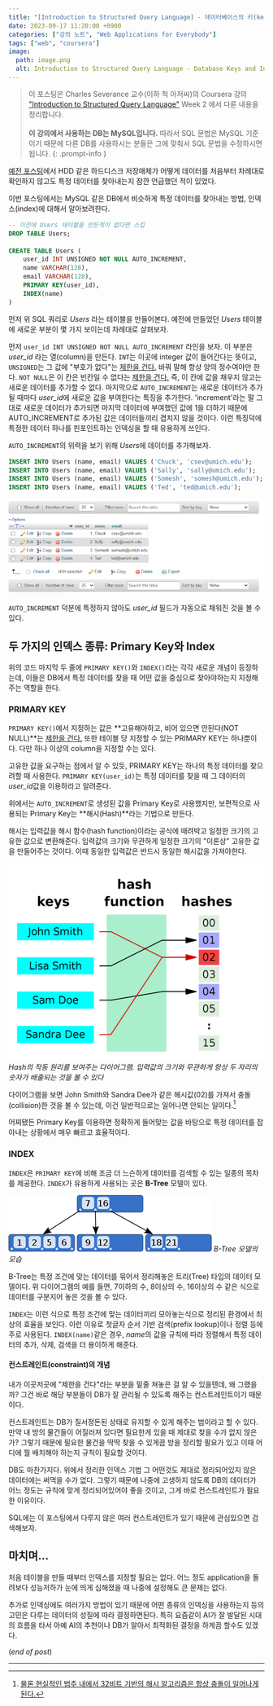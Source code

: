 ```yaml
---
title: "[Introduction to Structured Query Language] - 데이터베이스의 키(key)와 인덱스(index)"
date: 2023-09-17 11:20:00 +0900
categories: ["강의 노트", "Web Applications for Everybody"]
tags: ["web", "coursera"]
image:
  path: image.png
  alt: Introduction to Structured Query Language - Database Keys and Indexes
---
```


> 이 포스팅은 Charles Severance 교수(이하 척 아저씨)의 Coursera 강의 ["Introduction to Structured Query Language"](https://www.coursera.org/learn/intro-sql) Week 2 에서 다룬 내용을 정리합니다.<br><br>
**이 강의에서 사용하는 DB는 MySQL입니다.** 따라서 SQL 문법은 MySQL 기준이기 때문에 다른 DB를 사용하시는 분들은 그에 맞춰서 SQL 문법을 수정하시면 됩니다. 
{: .prompt-info }

[예전 포스팅](https://delve-master.github.io/posts/database-overview/)에서 HDD 같은 하드디스크 저장매체가 어떻게 데이터를 처음부터 차례대로 확인하지 않고도 특정 데이터를 찾아내는지 잠깐 언급했던 적이 있었다. 

이번 포스팅에서는 MySQL 같은 DB에서 비슷하게 특정 데이터를 찾아내는 방법, 인덱스(index)에 대해서 알아보려한다. 

```sql
-- 이전에 Users 테이블을 만든적이 없다면 스킵
DROP TABLE Users;

CREATE TABLE Users (
	user_id INT UNSIGNED NOT NULL AUTO_INCREMENT,
	name VARCHAR(128),
	email VARCHAR(128),
	PRIMARY KEY(user_id),
	INDEX(name)
)
```

먼저 위 SQL 쿼리로 *Users* 라는 테이블을 만들어본다. 예전에 만들었던 *Users* 테이블에 새로운 부분이 몇 가지 보이는데 차례대로 살펴보자. 

먼저 `user_id INT UNSIGNED NOT NULL AUTO_INCREMENT` 라인을 보자. 이 부분은 *user_id* 라는 열(column)을 만든다. `INT`는 이곳에 integer 값이 들어간다는 뜻이고, `UNSIGNED`는 그 값에 "부호가 없다"는 <u>제한을 건다.</u> 바꿔 말해 항상 양의 정수여야만 한다. `NOT NULL`은 이 칸은 빈칸일 수 없다는 <u>제한을 건다.</u> 즉, 이 칸에 값을 채우지 않고는 새로운 데이터를 추가할 수 없다. 마지막으로 `AUTO_INCREMENT`는 새로운 데이터가 추가될 때마다 *user_id*에 새로운 값을 부여한다는 특징을 추가한다. 'increment'라는 말 그대로 새로운 데이터가 추가되면 마지막 데이터에 부여했던 값에 1을 더하기 때문에 AUTO_INCREMENT로 추가된 값은 데이터들끼리 겹치지 않을 것이다. 이런 특징덕에 특정한 데이터 하나를 핀포인트하는 인덱싱을 할 때 유용하게 쓰인다.

`AUTO_INCREMENT`의 위력을 보기 위해 *Users*에 데이터를 추가해보자.

```sql
INSERT INTO Users (name, email) VALUES ('Chuck', 'csev@umich.edu');
INSERT INTO Users (name, email) VALUES ('Sally', 'sally@umich.edu');
INSERT INTO Users (name, email) VALUES ('Somesh', 'somesh@umich.edu');
INSERT INTO Users (name, email) VALUES ('Ted', 'ted@umich.edu');
```

![Alt text](image-2.png)

`AUTO_INCREMENT` 덕분에 특정하지 않아도 *user_id* 필드가 자동으로 채워진 것을 볼 수 있다.


## 두 가지의 인덱스 종류: Primary Key와 Index

위의 코드 마지막 두 줄에 `PRIMARY KEY()`와 `INDEX()`라는 각각 새로운 개념이 등장하는데, 이들은 DB에서 특정 데이터를 찾을 때 어떤 값을 중심으로 찾아야하는지 지정해주는 역할을 한다. 

### PRIMARY KEY

`PRIMARY KEY()`에서 지정하는 값은 **고유해야하고, 비어 있으면 안된다(NOT NULL)**는 <u>제한을 건다.</u> 또한 테이블 당 지정할 수 있는 PRIMARY KEY는 하나뿐이다. 다만 하나 이상의 column을 지정할 수는 있다.

고유한 값을 요구하는 점에서 알 수 있듯, PRIMARY KEY는 하나의 특정 데이터를 찾으려할 때 사용한다. `PRIMARY KEY(user_id)`는 특정 데이터를 찾을 때 그 데이터의 *user_id*값을 이용하라고 알려준다.

위에서는 `AUTO_INCREMENT`로 생성된 값을 Primary Key로 사용했지만, 보편적으로 사용되는 Primary Key는 **해시(Hash)**라는 기법으로 만든다. 

해시는 입력값을 해시 함수(hash function)이라는 공식에 때려박고 일정한 크기의 고유한 값으로 변환해준다. 입력값의 크기와 무관하게 일정한 크기의 "이론상" 고유한 값을 만들어주는 것이다. 이때 동일한 입력값은 반드시 동일한 해시값을 가져야한다. 

![Alt text](image-1.png)
_Hash의 작동 원리를 보여주는 다이어그램. 입력값의 크기와 무관하게 항상 두 자리의 숫자가 배출되는 것을 볼 수 있다_

다이어그램을 보면 John Smith와 Sandra Dee가 같은 해시값(02)를 가져서 충돌(collision)한 것을 볼 수 있는데, 이건 일반적으로는 일어나면 안되는 일이다.[^1]


어찌됐든 Primary Key를 이용하면 정확하게 들어맞는 값을 바탕으로 특정 데이터를 잡아내는 상황에서 매우 빠르고 효율적이다.  


### INDEX

`INDEX`은 `PRIMARY KEY`에 비해 조금 더 느슨하게 데이터를 검색할 수 있는 일종의 목차를 제공한다. `INDEX`가 유용하게 사용되는 곳은 **B-Tree** 모델이 있다. 

![Alt text](400px-B-tree.svg.png)
_B-Tree 모델의 모습_

B-Tree는 특정 조건에 맞는 데이터를 묶어서 정리해놓은 트리(Tree) 타입의 데이터 모델이다. 위 다이어그램의 예를 들면, 7이하의 수, 8이상의 수, 16이상의 수 같은 식으로 데이터를 구분지어 놓은 것을 볼 수 있다. 

`INDEX`는 이런 식으로 특정 조건에 맞는 데이터끼리 모아놓는식으로 정리된 환경에서 최상의 효율을 보인다. 이런 이유로 첫글자 순서 기반 검색(prefix lookup)이나 정렬 등에 주로 사용된다. `INDEX(name)`같은 경우, *name*의 값을 규칙에 따라 정렬해서 특정 데이터의 추가, 삭제, 검색을 더 용이하게 해준다. 


#### 컨스트레인트(constraint)의 개념

내가 이곳저곳에 "제한을 건다"라는 부분을 밑줄 쳐놓은 걸 알 수 있을텐데, 왜 그랬을까? 그건 바로 해당 부분들이 DB가 잘 관리될 수 있도록 해주는 컨스트레인트이기 때문이다. 

컨스트레인트는 DB가 질서정돈된 상태로 유지할 수 있게 해주는 법이라고 할 수 있다. 만약 내 방의 물건들이 어질러져 있다면 필요한게 있을 때 제대로 찾을 수가 없지 않은가? 그렇기 때문에 필요한 물건을 딱딱 찾을 수 있게끔 방을 정리할 필요가 있고 이때 어디에 뭘 배치해야 하는지 규칙이 필요할 것이다. 

DB도 마찬가지다. 위에서 정리한 인덱스 기법 그 어떤것도 제대로 정리되어있지 않은 데이터에는 써먹을 수가 없다. 그렇기 때문에 나중에 고생하지 않도록 DB의 데이터가 어느 정도는 규칙에 맞게 정리되어있어야 좋을 것이고, 그게 바로 컨스트레인트가 필요한 이유이다.

SQL에는 이 포스팅에서 다루지 않은 여러 컨스트레인트가 있기 때문에 관심있으면 검색해보자.


## 마치며...

처음 테이블을 만들 때부터 인덱스를 지정할 필요는 없다. 어느 정도 application을 돌려보다 성능저하가 눈에 띄게 심해졌을 때 나중에 설정해도 큰 문제는 없다. 

추가로 인덱싱에도 여러가지 방법이 있기 때문에 어떤 종류의 인덱싱을 사용하는지 등의 고민은 다루는 데이터의 성질에 따라 결정하면된다. 특히 요즘같이 AI가 잘 발달된 시대의 흐름을 타서 아예 AI의 추천이나 DB가 알아서 최적화된 결정을 하게끔 할수도 있겠다. 

(_end of post_)

---

[^1]: [물론 현실적인 범주 내에서 32비트 기반의 해시 알고리즘은 항상 충돌이 일어나게 된다.](https://softwareengineering.stackexchange.com/a/145633)